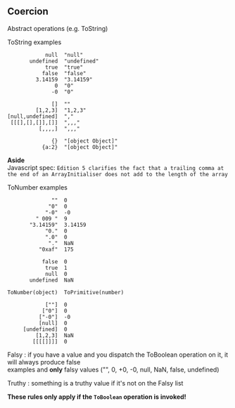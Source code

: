## Coercion

Abstract operations (e.g. ToString)

ToString examples
```
            null  "null"
       undefined  "undefined"
            true  "true"
           false  "false"
         3.14159  "3.14159"
               0  "0"
              -0  "0"

              []  ""
         [1,2,3]  "1,2,3"
[null,undefined]  ","
 [[[],[],[]],[]]  ",,,"
          [,,,,]  ",,,"

              {}  "[object Object]"
           {a:2}  "[object Object]"
```

__Aside__  
Javascript spec: `Edition 5 clarifies the fact that a trailing comma at the end of an ArrayInitialiser does not add to the length of the array`

ToNumber examples
```
              ""  0
             "0"  0
            "-0"  -0
         " 009 "  9
       "3.14159"  3.14159
            "0."  0
            ".0"  0
             "."  NaN
          "0xaf"  175

           false  0
            true  1
            null  0
       undefined  NaN

ToNumber(object)  ToPrimitive(number)

            [""]  0
           ["0"]  0
          ["-0"]  -0
          [null]  0
     [undefined]  0
         [1,2,3]  NaN
        [[[[]]]]  0

```

Falsy : if you have a value and you dispatch the ToBoolean operation on it, it will always produce false  
examples and __only__ falsy values ("", 0, +0, -0, null, NaN, false, undefined)

Truthy : something is a truthy value if it's not on the Falsy list

__These rules only apply if the `ToBoolean` operation is invoked!__
